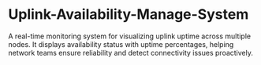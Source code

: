 # Uplink-Availability-Manage-System
A real-time monitoring system for visualizing uplink uptime across multiple nodes. It displays availability status with uptime percentages, helping network teams ensure reliability and detect connectivity issues proactively.
